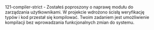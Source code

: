 121-compiler-strict - Zostałeś poproszony o naprawę modułu do zarządzania użytkownikami. W projekcie wdrożono ścisłą weryfikację typów i kod przestał się kompilować. Twoim zadaniem jest umożliwienie kompilacji bez wprowadzania funkcjonalnych zmian do systemu.